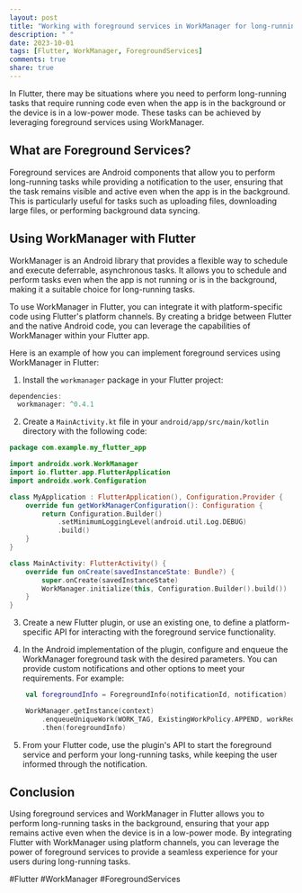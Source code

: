 ```yaml
---
layout: post
title: "Working with foreground services in WorkManager for long-running tasks in Flutter"
description: " "
date: 2023-10-01
tags: [Flutter, WorkManager, ForegroundServices]
comments: true
share: true
---
```


In Flutter, there may be situations where you need to perform long-running tasks that require running code even when the app is in the background or the device is in a low-power mode. These tasks can be achieved by leveraging foreground services using WorkManager.

## What are Foreground Services?

Foreground services are Android components that allow you to perform long-running tasks while providing a notification to the user, ensuring that the task remains visible and active even when the app is in the background. This is particularly useful for tasks such as uploading files, downloading large files, or performing background data syncing.

## Using WorkManager with Flutter

WorkManager is an Android library that provides a flexible way to schedule and execute deferrable, asynchronous tasks. It allows you to schedule and perform tasks even when the app is not running or is in the background, making it a suitable choice for long-running tasks.

To use WorkManager in Flutter, you can integrate it with platform-specific code using Flutter's platform channels. By creating a bridge between Flutter and the native Android code, you can leverage the capabilities of WorkManager within your Flutter app.

Here is an example of how you can implement foreground services using WorkManager in Flutter:

1. Install the `workmanager` package in your Flutter project:

```dart
dependencies:
  workmanager: ^0.4.1
```

2. Create a `MainActivity.kt` file in your `android/app/src/main/kotlin` directory with the following code:

```kotlin
package com.example.my_flutter_app

import androidx.work.WorkManager
import io.flutter.app.FlutterApplication
import androidx.work.Configuration

class MyApplication : FlutterApplication(), Configuration.Provider {
    override fun getWorkManagerConfiguration(): Configuration {
        return Configuration.Builder()
            .setMinimumLoggingLevel(android.util.Log.DEBUG)
            .build()
    }
}

class MainActivity: FlutterActivity() {
    override fun onCreate(savedInstanceState: Bundle?) {
        super.onCreate(savedInstanceState)
        WorkManager.initialize(this, Configuration.Builder().build())
    }
}
```

3. Create a new Flutter plugin, or use an existing one, to define a platform-specific API for interacting with the foreground service functionality.

4. In the Android implementation of the plugin, configure and enqueue the WorkManager foreground task with the desired parameters. You can provide custom notifications and other options to meet your requirements. For example:

```kotlin
    val foregroundInfo = ForegroundInfo(notificationId, notification)

    WorkManager.getInstance(context)
        .enqueueUniqueWork(WORK_TAG, ExistingWorkPolicy.APPEND, workRequest)
        .then(foregroundInfo)
```

5. From your Flutter code, use the plugin's API to start the foreground service and perform your long-running tasks, while keeping the user informed through the notification.

## Conclusion

Using foreground services and WorkManager in Flutter allows you to perform long-running tasks in the background, ensuring that your app remains active even when the device is in a low-power mode. By integrating Flutter with WorkManager using platform channels, you can leverage the power of foreground services to provide a seamless experience for your users during long-running tasks.

#Flutter #WorkManager #ForegroundServices